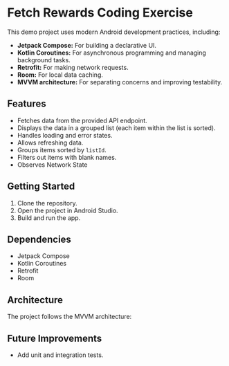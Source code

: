 # Fetch Rewards Coding Exercise

This demo project uses modern Android development practices, including:

* **Jetpack Compose:** For building a declarative UI.
* **Kotlin Coroutines:** For asynchronous programming and managing background tasks.
* **Retrofit:** For making network requests.
* **Room:** For local data caching.
* **MVVM architecture:** For separating concerns and improving testability.

## Features

* Fetches data from the provided API endpoint.
* Displays the data in a grouped list (each item within the list is sorted).
* Handles loading and error states.
* Allows refreshing data.
* Groups items sorted by `listId`.
* Filters out items with blank names.
* Observes Network State

## Getting Started

1. Clone the repository.
2. Open the project in Android Studio.
3. Build and run the app.

## Dependencies

* Jetpack Compose
* Kotlin Coroutines
* Retrofit
* Room

## Architecture

The project follows the MVVM architecture:

## Future Improvements

* Add unit and integration tests.
